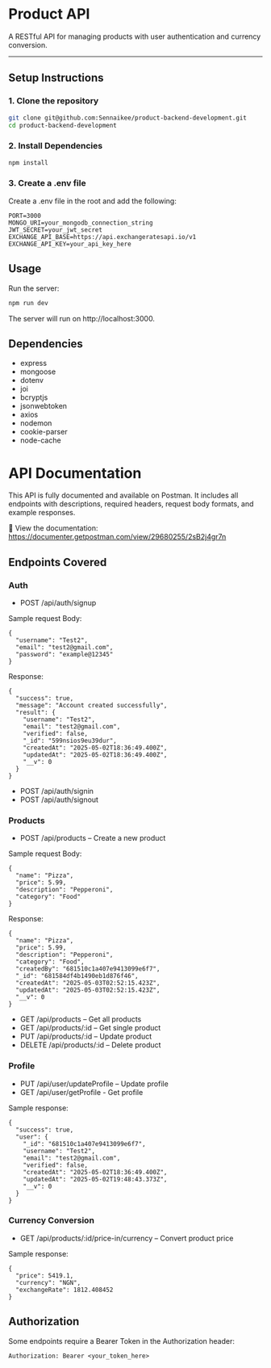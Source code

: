 # Product API 

A RESTful API for managing products with user authentication and currency conversion.

---

## Setup Instructions

### 1. Clone the repository

```bash
git clone git@github.com:Sennaikee/product-backend-development.git
cd product-backend-development
```
### 2. Install Dependencies
```bash
npm install
```
### 3. Create a .env file
Create a .env file in the root and add the following:
```
PORT=3000
MONGO_URI=your_mongodb_connection_string
JWT_SECRET=your_jwt_secret
EXCHANGE_API_BASE=https://api.exchangeratesapi.io/v1
EXCHANGE_API_KEY=your_api_key_here
```
## Usage
Run the server:
```bash
npm run dev
```
The server will run on http://localhost:3000.

## Dependencies
* express
* mongoose
* dotenv
* joi
* bcryptjs
* jsonwebtoken
* axios
* nodemon
* cookie-parser
* node-cache


# API Documentation
This API is fully documented and available on Postman. It includes all endpoints with descriptions, required headers, request body formats, and example responses.

🔗 View the documentation: https://documenter.getpostman.com/view/29680255/2sB2j4gr7n


## Endpoints Covered
### Auth
* POST /api/auth/signup

Sample request Body:
```
{
  "username": "Test2",
  "email": "test2@gmail.com",
  "password": "example@12345"
}
```
Response:
```
{
  "success": true,
  "message": "Account created successfully",
  "result": {
    "username": "Test2",
    "email": "test2@gmail.com",
    "verified": false,
    "_id": "599nsios9eu39dur",
    "createdAt": "2025-05-02T18:36:49.400Z",
    "updatedAt": "2025-05-02T18:36:49.400Z",
    "__v": 0
  }
}
```
* POST /api/auth/signin
* POST /api/auth/signout

### Products
* POST /api/products – Create a new product
  
Sample request Body:
```
{
  "name": "Pizza",
  "price": 5.99,
  "description": "Pepperoni",
  "category": "Food"
}
```
Response:
```
{
  "name": "Pizza",
  "price": 5.99,
  "description": "Pepperoni",
  "category": "Food",
  "createdBy": "681510c1a407e9413099e6f7",
  "_id": "681584df4b1490eb1d876f46",
  "createdAt": "2025-05-03T02:52:15.423Z",
  "updatedAt": "2025-05-03T02:52:15.423Z",
  "__v": 0
}
```
* GET /api/products – Get all products
* GET /api/products/:id – Get single product
* PUT /api/products/:id – Update product
* DELETE /api/products/:id – Delete product

### Profile
* PUT /api/user/updateProfile – Update profile
* GET /api/user/getProfile - Get profile

Sample response:
```
{
  "success": true,
  "user": {
    "_id": "681510c1a407e9413099e6f7",
    "username": "Test2",
    "email": "test2@gmail.com",
    "verified": false,
    "createdAt": "2025-05-02T18:36:49.400Z",
    "updatedAt": "2025-05-02T19:48:43.373Z",
    "__v": 0
  }
}
```

### Currency Conversion
* GET /api/products/:id/price-in/currency – Convert product price
  
Sample response:
```
{
  "price": 5419.1,
  "currency": "NGN",
  "exchangeRate": 1812.408452
}
```

## Authorization
Some endpoints require a Bearer Token in the Authorization header:
```
Authorization: Bearer <your_token_here>
```



